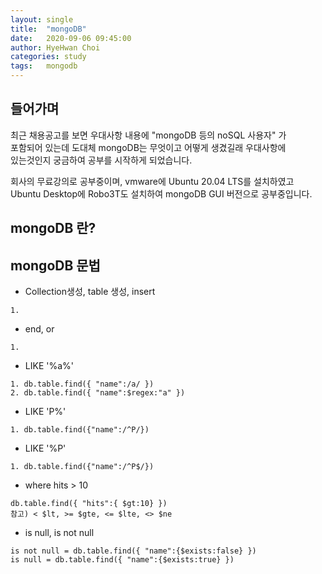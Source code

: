 ```yaml
---
layout: single
title:  "mongoDB"
date:   2020-09-06 09:45:00
author: HyeHwan Choi
categories: study
tags:   mongodb
---
```


## 들어가며
최근 채용공고를 보면 우대사항 내용에 "mongoDB 등의 noSQL 사용자" 가  
포함되어 있는데 도대체 mongoDB는 무엇이고 어떻게 생겼길래 우대사항에  
있는것인지 궁금하여 공부를 시작하게 되었습니다.    

회사의 무료강의로 공부중이며, vmware에 Ubuntu 20.04 LTS를 설치하였고  
Ubuntu Desktop에 Robo3T도 설치하여 mongoDB GUI 버전으로 공부중입니다.    

## mongoDB 란?

## mongoDB 문법
- Collection생성, table 생성, insert
```
1.
```

- end, or
```
1.
```

- LIKE '%a%'
```
1. db.table.find({ "name":/a/ })
2. db.table.find({ "name":$regex:"a" })
```

- LIKE 'P%'
```
1. db.table.find({"name":/^P/})
```

- LIKE '%P'
```
1. db.table.find({"name":/^P$/})
```

- where hits > 10
```
db.table.find({ "hits":{ $gt:10} })
참고) < $lt, >= $gte, <= $lte, <> $ne
```

- is null, is not null
```
is not null = db.table.find({ "name":{$exists:false} })
is null = db.table.find({ "name":{$exists:true} })
```